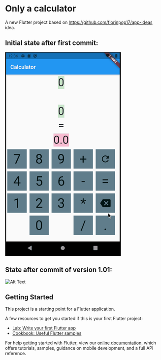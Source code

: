 # Only a calculator

A new Flutter project based on https://github.com/florinpop17/app-ideas idea.

## Initial state after first commit:

![Alt Text](./media/appGif_v1.gif)

## State after commit of version 1.01:

![Alt Text]()

## Getting Started

This project is a starting point for a Flutter application.

A few resources to get you started if this is your first Flutter project:

- [Lab: Write your first Flutter app](https://flutter.dev/docs/get-started/codelab)
- [Cookbook: Useful Flutter samples](https://flutter.dev/docs/cookbook)

For help getting started with Flutter, view our
[online documentation](https://flutter.dev/docs), which offers tutorials,
samples, guidance on mobile development, and a full API reference.
